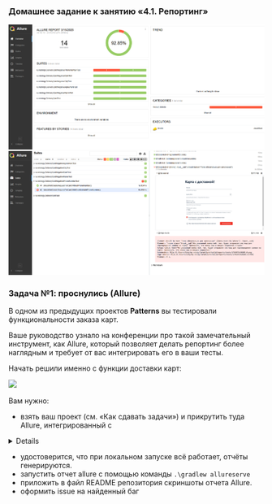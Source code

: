 ### Домашнее задание к занятию «4.1. Репортинг»
![img.png](image/img.png)
![img.png](image/img_2.png)

### Задача №1: проснулись (Allure)

В одном из предыдущих проектов **Patterns** вы тестировали функциональности заказа карт.

Ваше руководство узнало на конференции про такой замечательный инструмент, как Allure, который позволяет делать репортинг более наглядным и требует от вас интегрировать его в ваши тесты.

Начать решили именно с функции доставки карт:

![](https://github.com/netology-code/aqa-homeworks/raw/master/reporting/pic/order.png)

Вам нужно:   
* взять ваш проект (см. «Как сдавать задачи») и прикрутить туда Allure, интегрированный с 
<details>

Добавить в файл ```build.gradle```:

```
plugins {

    id 'io.qameta.allure' version '2.11.2'
}

allure {
    version = '2.20.1'
    useJUnit5 {
        version = '2.20.1'
    }
}

dependencies {

    testImplementation 'io.qameta.allure:allure-selenide:2.20.1'
}
```

Добавить в файл с тестом:

```
    @BeforeAll
    static void setUpAll() {
        SelenideLogger.addListener("allure", new AllureSelenide());
    }

    @AfterAll
    static void tearDownAll() {
        SelenideLogger.removeListener("allure");
    }
```

</details>

* удостоверится, что при локальном запуске всё работает, отчёты генерируются.
* запустить отчет allure с помощью команды ```.\gradlew allureserve ```
* приложить в файл README репозитория скриншоты отчета Allure.
* оформить issue на найденный баг



